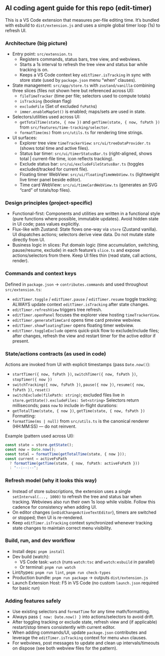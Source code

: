 ## AI coding agent guide for this repo (edit-timer)

This is a VS Code extension that measures per-file editing time. It’s bundled with esbuild to `dist/extension.js` and uses a simple global timer loop (1s) to refresh UI.

### Architecture (big picture)

- Entry point: `src/extension.ts`
  - Registers commands, status bars, tree view, and webviews.
  - Starts a 1s interval to refresh the tree view and status bar while tracking is on.
  - Keeps a VS Code context key `editTimer.isTracking` in sync with store state (used by `package.json` menu “when” clauses).
- State management: `src/app/store.ts` with `zustand/vanilla` combining three slices (files not shown here but referenced across UI):
  - `fileTimeTracker` (time per file; selectors used to compute totals)
  - `isTracking` (boolean flag)
  - `excludeFile` (Set of excluded `fsPath`s)
  - `immer.enableMapSet()` is enabled; maps/sets are used in state.
- Selectors/utilities used across UI:
  - `getTotalTime(state, { now })` and `getTime(state, { now, fsPath })` from `src/features/time-tracking/selector`.
  - `formatTime(ms)` from `src/utils.ts` for rendering time strings.
- UI surfaces:
  - Explorer tree view `timeTrackerView`: `src/ui/treeDataProvider.ts` (shows total time and active files).
  - Status bar timer: `src/ui/timerStatusBar.ts` (right-aligned, shows total | current-file time, icon reflects tracking).
  - Exclude status bar: `src/ui/excludeFileStatusBar.ts` (toggles excluded/tracked for current file).
  - Floating timer WebView: `src/ui/floatingTimeWebView.ts` (lightweight live timer panel beside editor).
  - Time card WebView: `src/ui/timeCardWebView.ts` (generates an SVG “card” of totals/top files).

### Design principles (project-specific)

- Functional-first: Components and utilities are written in a functional style (pure functions where possible, immutable updates). Avoid hidden state in UI code; pass values explicitly.
- Flux-like with Zustand: State flows one-way via `store` (Zustand vanilla). UI dispatches actions; selectors derive view data. Do not mutate state directly from UI.
- Business logic in slices: Put domain logic (time accumulation, switching, pause/resume, exclude) in each feature’s `slice.ts` and expose actions/selectors from there. Keep UI files thin (read state, call actions, render).

### Commands and context keys

Defined in `package.json` → `contributes.commands` and used throughout `src/extension.ts`:

- `editTimer.toggle` / `editTimer.pause` / `editTimer.resume` toggle tracking; ALWAYS update context `editTimer.isTracking` after state changes.
- `editTimer.refreshView` triggers tree refresh.
- `editTimer.openPanel` focuses the explorer view hosting `timeTrackerView`.
- `editTimer.generateTimeCard` opens time card preview webview.
- `editTimer.showFloatingTimer` opens floating timer webview.
- `editTimer.toggleExclude` opens quick-pick flow to exclude/include files; after changes, refresh the view and restart timer for the active editor if present.

### State/actions contracts (as used in code)

Actions are invoked from UI with explicit timestamps (pass `Date.now()`):

- `startTimer({ now, fsPath })`, `switchTimer({ now, fsPath })`, `stopTimer({ now })`
- `switchTracking({ now, fsPath })`, `pause({ now })`, `resume({ now, fsPath })`, `reset()`
- `switchExclude(filePath: string)`; excluded files live in `store.getState().excludeFiles: Set<string>`
  Selectors return milliseconds; pass `now` to include in-flight durations:
- `getTotalTime(state, { now })`, `getTime(state, { now, fsPath })`
  Formatting:
- `formatTime(ms | null)` from `src/utils.ts` is the canonical renderer (HH:MM:SS) — do not reinvent.

Example (pattern used across UI):

```ts
const state = store.getState();
const now = Date.now();
const total = formatTime(getTotalTime(state, { now }));
const current = activeFsPath
  ? formatTime(getTime(state, { now, fsPath: activeFsPath }))
  : "--:--:--";
```

### Refresh model (why it looks this way)

- Instead of store subscriptions, the extension uses a single `setInterval(..., 1000)` to refresh the tree and status bar when tracking. Webviews also run their own 1s loop while visible. Follow this cadence for consistency when adding UI.
- On editor changes (`onDidChangeActiveTextEditor`), timers are switched or stopped; then UI is re-rendered.
- Keep `editTimer.isTracking` context synchronized whenever tracking state changes to maintain correct menu visibility.

### Build, run, and dev workflow

- Install deps: `pnpm install`
- Dev build (watch):
  - VS Code task: `watch` (runs `watch:tsc` and `watch:esbuild` in parallel)
  - Or terminal: `pnpm run watch`
- Lint/types: `pnpm run lint`, `pnpm run check-types`
- Production bundle: `pnpm run package` → outputs `dist/extension.js`
- Launch Extension Host: F5 in VS Code (no custom `launch.json` required for basic run)

### Adding features safely

- Use existing selectors and `formatTime` for any time math/formatting.
- Always pass `{ now: Date.now() }` into actions/selectors to avoid drift.
- After toggling tracking or exclude state, refresh view and (if applicable) restart/stop timers consistently with current editor.
- When adding commands/UI, update `package.json` contributes and leverage the `editTimer.isTracking` context for menu `when` clauses.
- For webviews, post messages to update and clean up intervals/timeouts on dispose (see both webview files for the pattern).
